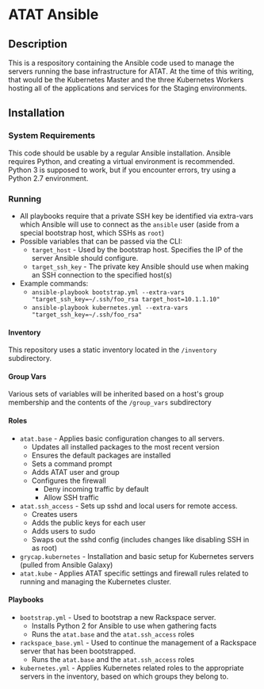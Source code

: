# ATAT Ansible

## Description

This is a respository containing the Ansible code used to manage the servers
running the base infrastructure for ATAT. At the time of this writing, that would
be the Kubernetes Master and the three Kubernetes Workers hosting all of the
applications and services for the Staging environments.

## Installation

### System Requirements

This code should be usable by a regular Ansible installation. Ansible requires
Python, and creating a virtual environment is recommended. Python 3 is supposed
to work, but if you encounter errors, try using a Python 2.7 environment.

### Running
* All playbooks require that a private SSH key be identified via extra-vars which
  Ansible will use to connect as the `ansible` user (aside from a special
bootstrap host, which SSHs as `root`)
* Possible variables that can be passed via the CLI:
  * `target_host` - Used by the bootstrap host. Specifies the IP of the server
   Ansible should configure.
  * `target_ssh_key` - The private key Ansible should use when making an SSH
   connection to the specified host(s)
* Example commands:
  * `ansible-playbook bootstrap.yml --extra-vars "target_ssh_key=~/.ssh/foo_rsa
   target_host=10.1.1.10"`
  * `ansible-playbook kubernetes.yml --extra-vars "target_ssh_key=~/.ssh/foo_rsa"`

#### Inventory
This repository uses a static inventory located in the `/inventory` subdirectory.

#### Group Vars
Various sets of variables will be inherited based on a host's group membership
and the contents of the `/group_vars` subdirectory

#### Roles
* `atat.base` - Applies basic configuration changes to all servers.
  * Updates all installed packages to the most recent version
  * Ensures the default packages are installed
  * Sets a command prompt
  * Adds ATAT user and group
  * Configures the firewall
    * Deny incoming traffic by default
    * Allow SSH traffic
* `atat.ssh_access` - Sets up sshd and local users for remote access.
  * Creates users
  * Adds the public keys for each user
  * Adds users to sudo
  * Swaps out the sshd config (includes changes like disabling SSH in as root)
* `grycap.kubernetes` - Installation and basic setup for Kubernetes servers
  (pulled from Ansible Galaxy)
* `atat.kube` - Applies ATAT specific settings and firewall rules related to
  running and managing the Kubernetes cluster.

#### Playbooks
* `bootstrap.yml` - Used to bootstrap a new Rackspace server.
  * Installs Python 2 for Ansible to use when gathering facts
  * Runs the `atat.base` and the `atat.ssh_access` roles
* `rackspace_base.yml` - Used to continue the management of a Rackspace server
  that has been bootstrapped.
  * Runs the `atat.base` and the `atat.ssh_access` roles
* `kubernetes.yml` - Applies Kubernetes related roles to the appropriate servers
  in the inventory, based on which groups they belong to.
